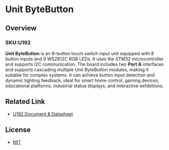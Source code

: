 # Unit ByteButton

## Overview

### SKU:U192

**Unit ByteButton** is an 8-button touch switch input unit equipped with 8 button inputs and 9 WS2812C RGB LEDs. It uses the STM32 microcontroller and supports I2C communication. The board includes two **Port A** interfaces and supports cascading multiple Unit ByteButton modules, making it suitable for complex systems. It can achieve button input detection and dynamic lighting feedback, ideal for smart home control, gaming devices, educational platforms, industrial status displays, and interactive exhibitions.

## Related Link

- [U192 Document & Datasheet](https://docs.m5stack.com/zh_CN/unit/unit-bytebutton)

## License

- [MIT](https://github.com/m5stack/M5Unit-ByteButton/blob/main/LICENSE)